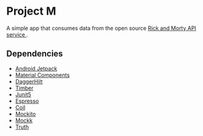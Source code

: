 # Project M
A simple app that consumes data from the open source [Rick and Morty API service ](https://rickandmortyapi.com) .

## Dependencies

- [Android Jetpack](https://developer.android.com/jetpack)
- [Material Components](http://material.io)
- [DaggerHilt](http://dagger.dev)
- [Timber](http://github.com/JakeWharton/timber)
- [Junit5](http://junit.org)
- [Espresso]()
- [Coil](http://coil-kt.github.io)
- [Mockito](http://site.mockito.org)
- [Mockk](http://mockk.io)
- [Truth](http://truth.dev)